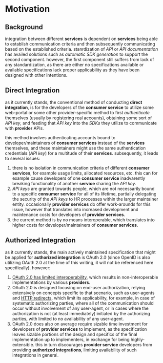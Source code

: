 # Motivation

## Background

integration between different **services** is dependent on **services** being able to establish communication criteria
and then subsequently communicating based on the established criteria. stanrdization of _API_ or _API documentation_ has availed solutions such as _automatic SDK generation_ to support the second component. however, the first component still suffers from lack of any standardization, as there are either no specifications available or available specifications lack proper applicability as they have been designed with other intentions.

## Direct Integration

as it currently stands, the conventional method of conducting **direct integration**, is for the developers of the **consumer service** to utilize some web-portal or some other provider-specific method to first _authenticate_ themselves (usually by registering real accounts), obtaining some sort of _API key_, and feeding that _API key_ into the *SDKs* they utilize to communicate with **provider** APIs.

this method involves authenticating accounts bound to developer/maintainers of **consumer services** instead of the **services** themselves, and these maintainers might use the same authentication credentials (_API key_) for a multitude of their **services**. subsequently, it leads to several issues:

1. there is no isolation in communication criteria of different **consumer services**, for example usage limits, allocated resources, etc. this can for example cause developers of one **consumer service** inadvarently breaking functionality of another **service** sharing the _API key_.
1. *API keys* are granted towards people, which are not necessarily bound to a specific **consumer** **service** for all of its lifetime, partially delegating the security of the *API keys* to HR processes within the larger maintainer entity. occasionally **provider services** do offer work-arounds for this issue, however that translates into increased development and maintenance costs for developers of **provider services**.
1. the current method is by no means interoperable, which translates into higher costs for developer/maintainers of **consumer services**.

## Authorized Integration

as it currently stands, the main actively maintained specification that might be applied for **authorized integration** is OAuth 2.0 (since OpenID is also utilizing OAuth 2.0 at the time of this writing, it will not be referenced here specifically). however:

1. [OAuth 2.0 has limited interoperability](https://tools.ietf.org/html/rfc6749#section-1.8), which results in non-interoperable implementations by various **providers**.
1. OAuth 2.0 is designed focusing on end-user authorization, relying extensively on concepts specific to that scenario, such as user-agents and [HTTP redirects](https://tools.ietf.org/html/rfc6749#section-1.7), which limit its applicability, for example, in case of systematic authorizing parties, where all of the communication should occur without involvement of any user-agent, or in cases where the authorization is not (at least immediately) initiated by the authorizing parties, with limited to no availability of any user-agent.
1. OAuth 2.0 does also on average require sizable time investment for developers of **provider services** to implement, as the specification leaves sizable portions of the design and specifics of the final implementation up to implementers, in exchange for being highly-extensible. this in turn discourages **provider service** developers from providing **authorized integrations**, limiting availability of such integrations in general.
